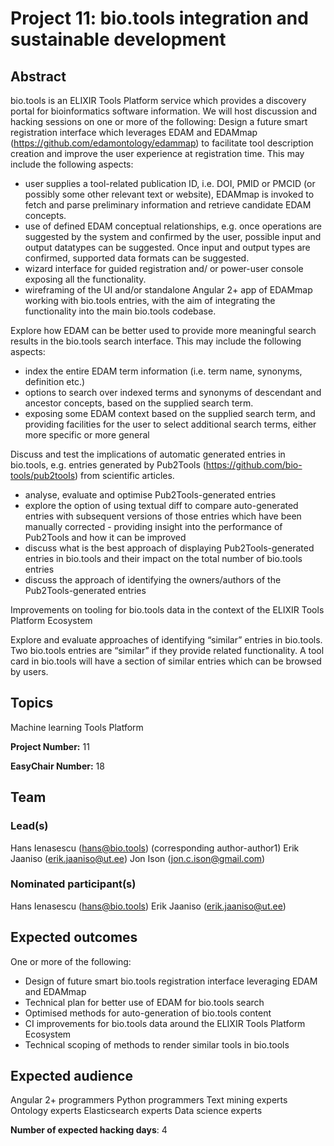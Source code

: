 # Project 11: bio.tools integration and sustainable development

## Abstract

bio.tools is an ELIXIR Tools Platform service which provides a discovery portal for bioinformatics software information. We will host discussion and hacking sessions on one or more of the following: 
Design a future smart registration interface which leverages EDAM and EDAMmap (https://github.com/edamontology/edammap) to facilitate tool description creation and improve the user experience at registration time. This may include the following aspects: 

- user supplies a tool-related publication ID, i.e. DOI, PMID or PMCID (or possibly some other relevant text or website), EDAMmap is invoked to fetch and parse preliminary information and retrieve candidate EDAM concepts.
- use of defined EDAM conceptual relationships, e.g. once operations are suggested by the system and confirmed by the user, possible input and output datatypes can be suggested. Once input and output types are confirmed, supported data formats can be suggested.
- wizard interface for guided registration and/ or power-user console exposing all the functionality.
- wireframing of the UI and/or standalone Angular 2+ app of EDAMmap working with bio.tools entries, with the aim of integrating the functionality into the main bio.tools codebase.

Explore how EDAM can be better used to provide more meaningful search results in the bio.tools search interface. This may include the following aspects:
- index the entire EDAM term information (i.e. term name, synonyms, definition etc.)
- options to search over indexed terms and synonyms of descendant and ancestor concepts, based on the supplied search term.
- exposing some EDAM context based on the supplied search term, and providing facilities for the user to select additional search terms, either more specific or more general

Discuss and test the implications of automatic generated entries in bio.tools, e.g. entries generated by Pub2Tools (https://github.com/bio-tools/pub2tools) from scientific articles.
- analyse, evaluate and optimise Pub2Tools-generated entries
- explore the option of using textual diff to compare auto-generated entries with subsequent versions of those entries which have been manually corrected - providing insight into the performance of Pub2Tools and how it can be improved
- discuss what is the best approach of displaying Pub2Tools-generated entries in bio.tools and their impact on the total number of bio.tools entries
- discuss the approach of identifying the owners/authors of the Pub2Tools-generated entries

Improvements on tooling for bio.tools data in the context of the ELIXIR Tools Platform Ecosystem

Explore and evaluate approaches of identifying “similar” entries in bio.tools. Two bio.tools entries are “similar” if they provide related functionality. A tool card in bio.tools will have a section of similar entries which can be browsed by users.

## Topics

Machine learning
 Tools Platform

**Project Number:** 11



**EasyChair Number:** 18

## Team

### Lead(s)

Hans Ienasescu (hans@bio.tools) (corresponding author-author1)
 Erik Jaaniso (erik.jaaniso@ut.ee)
 Jon Ison (jon.c.ison@gmail.com)

### Nominated participant(s)

Hans Ienasescu (hans@bio.tools)
 Erik Jaaniso (erik.jaaniso@ut.ee)

## Expected outcomes

One or more of the following:
 - Design of future smart bio.tools registration interface leveraging EDAM and EDAMmap
 - Technical plan for better use of EDAM for bio.tools search
 - Optimised methods for auto-generation of bio.tools content
 - CI improvements for bio.tools data around the ELIXIR Tools Platform Ecosystem
 - Technical scoping of methods to render similar tools in bio.tools

## Expected audience

Angular 2+ programmers
 Python programmers
 Text mining experts
 Ontology experts
 Elasticsearch experts
 Data science experts

**Number of expected hacking days**: 4

